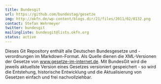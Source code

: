 ```yaml
---
title: Bundesgit
url: https://github.com/bundestag/gesetze
img: http://okfn.de/wp-content/blogs.dir/21/files/2011/02/0132.png
contact: Stefan Wehrmeyer
twitter: bundesgit
mailingliste: bundesgit@lists.okfn.org
status: active
---
```


Dieses Git Repository enthält alle Deutschen Bundesgesetze und -verordnungen im Markdown-Format. Als Quelle dienen die XML-Versionen der Gesetze von www.gesetze-im-internet.de. Mit BundesGit wird die jeweils aktuellste Version eines Gesetzes versioniert gespeichert - so wird die Entstehung, historische Entwicklung und die Aktualisierung von Gesetzen einfach und frei nachvollziehbar.
